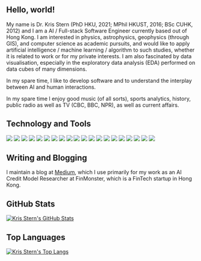 ## Hello, world!
 
My name is Dr. Kris Stern (PhD HKU, 2021; MPhil HKUST, 2016; BSc CUHK, 2012) and I am a AI / Full-stack Software Engineer currently based out of Hong Kong. I am interested in physics, astrophysics, geophysics (through GIS), and computer science as academic pursuits, and would like to apply artificial intelligence / machine learning / algorithm to such studies, whether it is related to work or for my private interests. I am also fascinated by data visualisation, especially in the exploratory data analysis (EDA) performed on data cubes of many dimensions.

In my spare time, I like to develop software and to understand the interplay between AI and human interactions. 

In my spare time I enjoy good music (of all sorts), sports analytics, history, public radio as well as TV (CBC, BBC, NPR), as well as current affairs. 


## Technology and Tools

![](https://img.shields.io/badge/OS-macOS/Linux/Windows-informational?style=flat&logo=data:image/svg%2bxml;base64,<BASE64_DATA>)
![](https://img.shields.io/badge/Editor-VSCode-informational?style=flat&logo=data:image/svg%2bxml;base64,<BASE64_DATA>)
![](https://img.shields.io/badge/Editor-IntelliJ_IDEA-informational?style=flat&logo=data:image/svg%2bxml;base64,<BASE64_DATA>)
![](https://img.shields.io/badge/Editor-PyCharm-informational?style=flat&logo=data:image/svg%2bxml;base64,<BASE64_DATA>)
![](https://img.shields.io/badge/Code-Python-informational?style=flat&logo=<LOGO_NAME>&logoColor=white&color=ff6347)
![](https://img.shields.io/badge/Code-Java/Kotlin-informational?style=flat&logo=<LOGO_NAME>&logoColor=white&color=ff6347)
![](https://img.shields.io/badge/Code-C++/C-informational?style=flat&logo=<LOGO_NAME>&logoColor=white&color=ff6347)
![](https://img.shields.io/badge/Code-JavaScript-informational?style=flat&logo=<LOGO_NAME>&logoColor=white&color=2bbc8a)
![](https://img.shields.io/badge/Code-HTML/CSS-informational?style=flat&logo=<LOGO_NAME>&logoColor=white&color=2bbc8a)
![](https://img.shields.io/badge/Code-SQL-informational?style=flat&logo=<LOGO_NAME>&logoColor=white&color=2bbc8a)
![](https://img.shields.io/badge/Code-PHP-informational?style=flat&logo=<LOGO_NAME>&logoColor=white&color=2bbc8a)
![](https://img.shields.io/badge/Framework-React-informational?style=flat&logo=<LOGO_NAME>&logoColor=white&color=2bbc8a)
![](https://img.shields.io/badge/Framework-Flask-informational?style=flat&logo=<LOGO_NAME>&logoColor=white&color=2bbc8a)
![](https://img.shields.io/badge/Shell-Bash-informational?style=flat&logo=<LOGO_NAME>&logoColor=white&color=5a4fcf)
![](https://img.shields.io/badge/Shell-Zsh-informational?style=flat&logo=<LOGO_NAME>&logoColor=white&color=5a4fcf)
![](https://img.shields.io/badge/Cloud-AWS/GCP/Azure-informational?style=flat&logo=<LOGO_NAME>&logoColor=white&color=fdb813)
![](https://img.shields.io/badge/Database-NoSQL/MongoDB-informational?style=flat&logo=<LOGO_NAME>&logoColor=white&color=fdb813)
![](https://img.shields.io/badge/Database-MySQL-informational?style=flat&logo=<LOGO_NAME>&logoColor=white&color=fdb813)
![](https://img.shields.io/badge/Database-PostgreSQL-informational?style=flat&logo=<LOGO_NAME>&logoColor=white&color=fdb813)
![](https://img.shields.io/badge/Database-MariaDB-informational?style=flat&logo=<LOGO_NAME>&logoColor=white&color=fdb813)

## Writing and Blogging

I maintain a blog at [Medium](https://slim-patchy.medium.com/), which I use primarily for my work as an AI Credit Model Researcher at FinMonster, which is a FinTech startup in Hong Kong. 

## GitHub Stats
[![Kris Stern's GitHub Stats](https://github-readme-stats.vercel.app/api?username=slim-patchy&count_private=true&show_icons=true)](https://github.com/anuraghazra/github-readme-stats)

## Top Languages
[![Kris Stern's Top Langs](https://github-readme-stats.vercel.app/api/top-langs/?username=slim-patchy&layout=compact)](https://github.com/anuraghazra/github-readme-stats)
